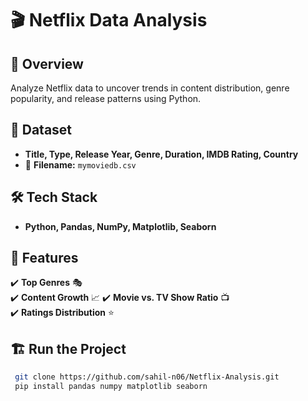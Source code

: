# 🎬 Netflix Data Analysis

## 📌 Overview
Analyze Netflix data to uncover trends in content distribution, genre popularity, and release patterns using Python.

## 📂 Dataset
- **Title, Type, Release Year, Genre, Duration, IMDB Rating, Country**
- 📌 **Filename:** `mymoviedb.csv`

## 🛠️ Tech Stack
- **Python, Pandas, NumPy, Matplotlib, Seaborn**

## 🚀 Features
✔️ **Top Genres** 🎭  
✔️ **Content Growth** 📈
✔️ **Movie vs. TV Show Ratio** 📺  
✔️ **Ratings Distribution** ⭐  

## 🏗️ Run the Project
```bash
 git clone https://github.com/sahil-n06/Netflix-Analysis.git
 pip install pandas numpy matplotlib seaborn
